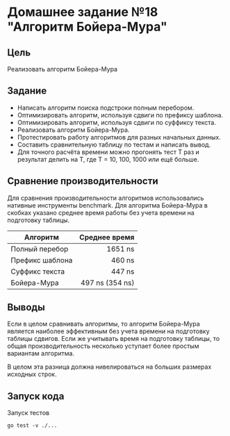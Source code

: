 # Домашнее задание №18 "Алгоритм Бойера-Мура"

## Цель

Реализовать алгоритм Бойера-Мура

## Задание

* Написать алгоритм поиска подстроки полным перебором.
* Оптимизировать алгоритм, используя сдвиги по префиксу шаблона.
* Оптимизировать алгоритм, используя сдвиги по суффиксу текста.
* Реализовать алгоритм Бойера-Мура.
* Протестировать работу алгоритмов для разных начальных данных.
* Составить сравнительную таблицу по тестам и написать вывод.
* Для точного расчёта времени можно прогонять тест T раз и результат делить на T, где T = 10, 100, 1000 или ещё больше.

## Сравнение производительности

Для сравнения производительности алгоритмов использовались нативные инструменты benchmark.
Для алгоритма Бойера-Мура в скобках указано среднее время работы без учета времени на подготовку
таблицы.

| Алгоритм        |   Среднее время |
|-----------------|----------------:|
| Полный перебор  |         1651 ns |
| Префикс шаблона |          460 ns |
| Суффикс текста  |          447 ns |
| Бойера-Мура     | 497 ns (354 ns) |

## Выводы

Если в целом сравнивать алгоритмы, то алгоритм Бойера-Мура является наиболее эффективным
без учета времени на подготовку таблицы сдвигов. Если же учитывать время на подготовку таблицы,
то общая производительность несколько уступает более простым вариантам алгоритма.

В целом эта разница должна нивелироваться на больших размерах исходных строк.

## Запуск кода

Запуск тестов

```shell
go test -v ./...
```

